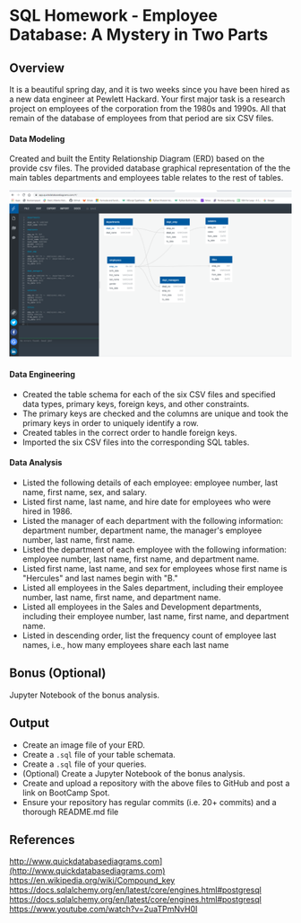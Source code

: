 # SQL Homework - Employee Database: A Mystery in Two Parts

## Overview

It is a beautiful spring day, and it is two weeks since you have been hired as a new data engineer at Pewlett Hackard. Your first major task is a research project on employees of the corporation from the 1980s and 1990s. All that remain of the database of employees from that period are six CSV files.


#### Data Modeling

Created and built the Entity Relationship Diagram (ERD) based on the provide csv files. The provided  database graphical representation of the the main tables departments and employees table relates to the rest of tables. 
 
![ERD_database_diagram.PNG](ERD_database_diagram.PNG)
 
#### Data Engineering

* Created the table schema for each of the six CSV files and specified data types, primary keys, foreign keys, and other constraints.
* The primary keys  are checked and the columns are unique and took the primary keys in order to uniquely identify a row.
* Created tables in the correct order to handle foreign keys.
* Imported the six CSV files into the corresponding SQL tables.  

#### Data Analysis

* Listed the following details of each employee: employee number, last name, first name, sex, and salary.
* Listed first name, last name, and hire date for employees who were hired in 1986.
* Listed the manager of each department with the following information: department number, department name, the manager's employee number, last name, first name.
* Listed the department of each employee with the following information: employee number, last name, first name, and department name.
* Listed first name, last name, and sex for employees whose first name is "Hercules" and last names begin with "B."
* Listed all employees in the Sales department, including their employee number, last name, first name, and department name.
* Listed all employees in the Sales and Development departments, including their employee number, last name, first name, and department name.
* Listed in descending order, list the frequency count of employee last names, i.e., how many employees share each last name


## Bonus (Optional)

Jupyter Notebook of the bonus analysis.

## Output

* Create an image file of your ERD.
* Create a `.sql` file of your table schemata.
* Create a `.sql` file of your queries.
* (Optional) Create a Jupyter Notebook of the bonus analysis.
* Create and upload a repository with the above files to GitHub and post a link on BootCamp Spot.
* Ensure your repository has regular commits (i.e. 20+ commits) and a thorough README.md file

## References

http://www.quickdatabasediagrams.com](http://www.quickdatabasediagrams.com)
https://en.wikipedia.org/wiki/Compound_key
https://docs.sqlalchemy.org/en/latest/core/engines.html#postgresql
https://docs.sqlalchemy.org/en/latest/core/engines.html#postgresql
https://www.youtube.com/watch?v=2uaTPmNvH0I
